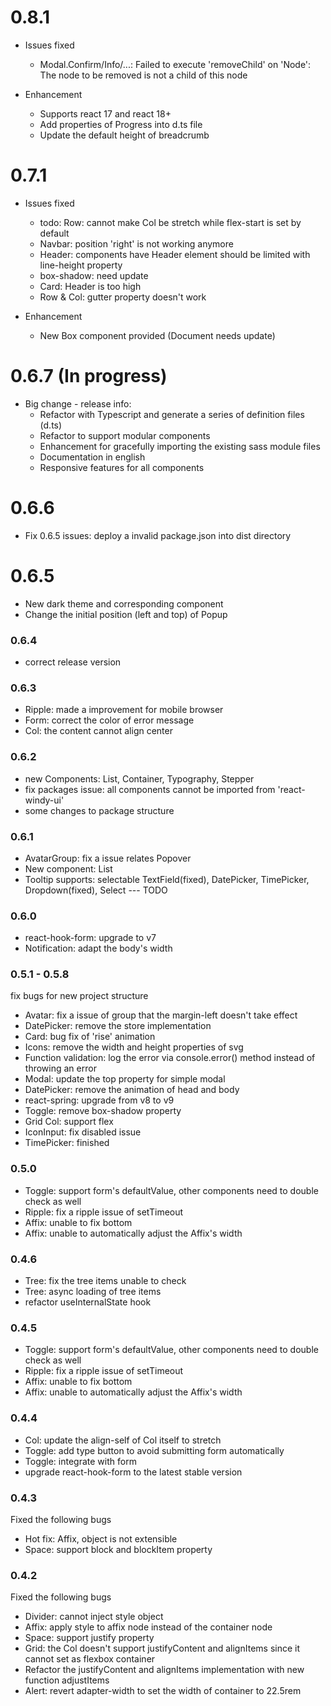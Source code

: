 # 0.8.1
- Issues fixed
  - Modal.Confirm/Info/...: Failed to execute 'removeChild' on 'Node': The node to be removed is not a child of this node


- Enhancement
  - Supports react 17 and react 18+
  - Add properties of Progress into d.ts file
  - Update the default height of breadcrumb

# 0.7.1
- Issues fixed

  - todo: Row: cannot make Col be stretch while flex-start is set by default
  - Navbar: position 'right' is not working anymore
  - Header: components have Header element should be limited with line-height property
  - box-shadow: need update
  - Card: Header is too high
  - Row & Col: gutter property doesn't work

- Enhancement
  - New Box component provided (Document needs update)

# 0.6.7 (In progress)

- Big change - release info:
  - Refactor with Typescript and generate a series of definition files (d.ts)
  - Refactor to support modular components
  - Enhancement for gracefully importing the existing sass module files
  - Documentation in english
  - Responsive features for all components

# 0.6.6

- Fix 0.6.5 issues: deploy a invalid package.json into dist directory

# 0.6.5

- New dark theme and corresponding component
- Change the initial position (left and top) of Popup

### 0.6.4

- correct release version

### 0.6.3

- Ripple: made a improvement for mobile browser
- Form: correct the color of error message
- Col: the content cannot align center

### 0.6.2

- new Components: List, Container, Typography, Stepper
- fix packages issue: all components cannot be imported from 'react-windy-ui'
- some changes to package structure

### 0.6.1

- AvatarGroup: fix a issue relates Popover
- New component: List
- Tooltip supports: selectable TextField(fixed), DatePicker, TimePicker, Dropdown(fixed), Select --- TODO

### 0.6.0

- react-hook-form: upgrade to v7
- Notification: adapt the body's width

### 0.5.1 - 0.5.8

fix bugs for new project structure

- Avatar: fix a issue of group that the margin-left doesn't take effect
- DatePicker: remove the store implementation
- Card: bug fix of 'rise' animation
- Icons: remove the width and height properties of svg
- Function validation: log the error via console.error() method instead of throwing an error
- Modal: update the top property for simple modal
- DatePicker: remove the animation of head and body
- react-spring: upgrade from v8 to v9
- Toggle: remove box-shadow property
- Grid Col: support flex
- IconInput: fix disabled issue
- TimePicker: finished

### 0.5.0

- Toggle: support form's defaultValue, other components need to double check as well
- Ripple: fix a ripple issue of setTimeout
- Affix: unable to fix bottom
- Affix: unable to automatically adjust the Affix's width

### 0.4.6

- Tree: fix the tree items unable to check
- Tree: async loading of tree items
- refactor useInternalState hook

### 0.4.5

- Toggle: support form's defaultValue, other components need to double check as well
- Ripple: fix a ripple issue of setTimeout
- Affix: unable to fix bottom
- Affix: unable to automatically adjust the Affix's width

### 0.4.4

- Col: update the align-self of Col itself to stretch
- Toggle: add type button to avoid submitting form automatically
- Toggle: integrate with form
- upgrade react-hook-form to the latest stable version

### 0.4.3

Fixed the following bugs

- Hot fix: Affix, object is not extensible
- Space: support block and blockItem property

### 0.4.2

Fixed the following bugs

- Divider: cannot inject style object
- Affix: apply style to affix node instead of the container node
- Space: support justify property
- Grid: the Col doesn't support justifyContent and alignItems since it cannot set as flexbox container
- Refactor the justifyContent and alignItems implementation with new function adjustItems
- Alert: revert adapter-width to set the width of container to 22.5rem
